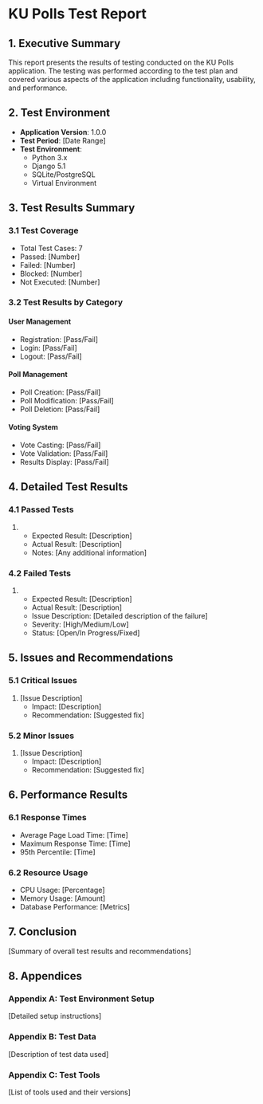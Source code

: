 # KU Polls Test Report

## 1. Executive Summary
This report presents the results of testing conducted on the KU Polls application. The testing was performed according to the test plan and covered various aspects of the application including functionality, usability, and performance.

## 2. Test Environment
- **Application Version**: 1.0.0
- **Test Period**: [Date Range]
- **Test Environment**: 
  - Python 3.x
  - Django 5.1
  - SQLite/PostgreSQL
  - Virtual Environment

## 3. Test Results Summary

### 3.1 Test Coverage
- Total Test Cases: 7
- Passed: [Number]
- Failed: [Number]
- Blocked: [Number]
- Not Executed: [Number]

### 3.2 Test Results by Category

#### User Management
- Registration: [Pass/Fail]
- Login: [Pass/Fail]
- Logout: [Pass/Fail]

#### Poll Management
- Poll Creation: [Pass/Fail]
- Poll Modification: [Pass/Fail]
- Poll Deletion: [Pass/Fail]

#### Voting System
- Vote Casting: [Pass/Fail]
- Vote Validation: [Pass/Fail]
- Results Display: [Pass/Fail]

## 4. Detailed Test Results

### 4.1 Passed Tests
1. [Test Case ID]: [Description]
   - Expected Result: [Description]
   - Actual Result: [Description]
   - Notes: [Any additional information]

### 4.2 Failed Tests
1. [Test Case ID]: [Description]
   - Expected Result: [Description]
   - Actual Result: [Description]
   - Issue Description: [Detailed description of the failure]
   - Severity: [High/Medium/Low]
   - Status: [Open/In Progress/Fixed]

## 5. Issues and Recommendations

### 5.1 Critical Issues
1. [Issue Description]
   - Impact: [Description]
   - Recommendation: [Suggested fix]

### 5.2 Minor Issues
1. [Issue Description]
   - Impact: [Description]
   - Recommendation: [Suggested fix]

## 6. Performance Results

### 6.1 Response Times
- Average Page Load Time: [Time]
- Maximum Response Time: [Time]
- 95th Percentile: [Time]

### 6.2 Resource Usage
- CPU Usage: [Percentage]
- Memory Usage: [Amount]
- Database Performance: [Metrics]

## 7. Conclusion
[Summary of overall test results and recommendations]

## 8. Appendices

### Appendix A: Test Environment Setup
[Detailed setup instructions]

### Appendix B: Test Data
[Description of test data used]

### Appendix C: Test Tools
[List of tools used and their versions] 